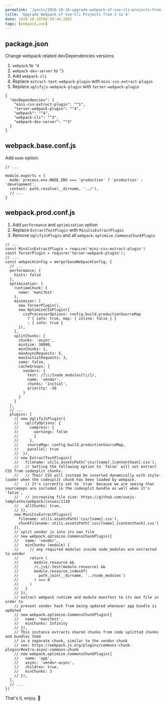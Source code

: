 ```yaml
---
permalink: '/posts/2020-10-10-upgrade-webpack-of-vue-cli-projects-from-3-to-4.html'
title: 'Upgrade Webpack of Vue-Cli Projects from 3 to 4'
date: 2020-10-10T08:59:49.288Z
tags: [webpack,vue]
---
```


<!-- 「」 -->

## package.json

Change webpack related devDependencies versions:

1. `webpack` to `^4`
1. `webpack-dev-server` to `^3`
1. Add `webpack-cli`
1. Replace `extract-text-webpack-plugin` with `mini-css-extract-plugin`
1. Replace `uglifyjs-webpack-plugin` with `terser-webpack-plugin`

```json{3-7}
{
  "devDependencies": { 
    "mini-css-extract-plugin": "^1",
    "terser-webpack-plugin": "^4",
    "webpack": "^4",
    "webpack-cli": "^3",
    "webpack-dev-server": "^3"
  }
}
```

## webpack.base.conf.js

Add `mode` option.

```javascript{4}
// ...

module.exports = {
  mode: process.env.NODE_ENV === 'production' ? 'production' : 'development',
  context: path.resolve(__dirname, '../'),
  // ...
}
```

## webpack.prod.conf.js

1. Add `performance` and `optimization` option
1. Replace `ExtractTextPlugin` with `MiniCssExtractPlugin`
1. Remove `UglifyJsPlugin` and all `webpack.optimize.CommonsChunkPlugin`

```javascript{2-3,7-38,58-61}
// ...
const MiniCssExtractPlugin = require('mini-css-extract-plugin')
const TerserPlugin = require('terser-webpack-plugin');
// ...
const webpackConfig = merge(baseWebpackConfig, {
  // ...
  performance: {
    hints: false
  },
  optimization: {
    runtimeChunk: {
      name: 'manifest'
    },
    minimizer: [
      new TerserPlugin(),
      new OptimizeCSSPlugin({
        cssProcessorOptions: config.build.productionSourceMap
          ? { safe: true, map: { inline: false } }
          : { safe: true }
      }),
    ],
    splitChunks: {
      chunks: 'async',
      minSize: 30000,
      minChunks: 1,
      maxAsyncRequests: 5,
      maxInitialRequests: 3,
      name: false,
      cacheGroups: {
        vendors: {
          test: /[\\/]node_modules[\\/]/,
          name: 'vendor',
          chunks: 'initial',
          priority: -10
        }
      }
    }
  },
  // ...
  plugins: [
    // new UglifyJsPlugin({
    //   uglifyOptions: {
    //     compress: {
    //       warnings: false
    //       }
    //     },
    //    sourceMap: config.build.productionSourceMap,
    //    parallel: true
    //  }),
    // new ExtractTextPlugin({
    //   filename: utils.assetsPath('css/[name].[contenthash].css'),
    //   // Setting the following option to `false` will not extract CSS from codesplit chunks.
    //   // Their CSS will instead be inserted dynamically with style-loader when the codesplit chunk has been loaded by webpack.
    //   // It's currently set to `true` because we are seeing that sourcemaps are included in the codesplit bundle as well when it's `false`,
    //   // increasing file size: https://github.com/vuejs-templates/webpack/issues/1110
    //   allChunks: true,
    // }),
    new MiniCssExtractPlugin({
      filename: utils.assetsPath('css/[name].css'),
      chunkFilename: utils.assetsPath('css/[name].[contenthash].css')
    }),
    // split vendor js into its own file
    // new webpack.optimize.CommonsChunkPlugin({
    //   name: 'vendor',
    //   minChunks (module) {
    //     // any required modules inside node_modules are extracted to vendor
    //     return (
    //       module.resource &&
    //       /\.js$/.test(module.resource) &&
    //       module.resource.indexOf(
    //         path.join(__dirname, '../node_modules')
    //       ) === 0
    //     )
    //   }
    // }),
    // extract webpack runtime and module manifest to its own file in order to
    // prevent vendor hash from being updated whenever app bundle is updated
    // new webpack.optimize.CommonsChunkPlugin({
    //   name: 'manifest',
    //   minChunks: Infinity
    // }),
    // This instance extracts shared chunks from code splitted chunks and bundles them
    // in a separate chunk, similar to the vendor chunk
    // see: https://webpack.js.org/plugins/commons-chunk-plugin/#extra-async-commons-chunk
    // new webpack.optimize.CommonsChunkPlugin({
    //   name: 'app',
    //   async: 'vendor-async',
    //   children: true,
    //   minChunks: 3
    // }),
  ],
  // ...
})
```

That's it, enjoy. 🎉
